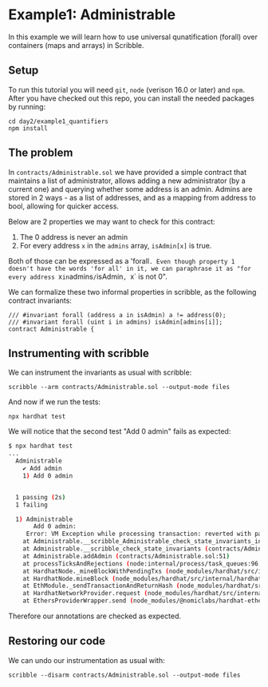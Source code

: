 # Example1: Administrable

In this example we will learn how to use universal qunatification (forall) over
containers (maps and arrays) in Scribble.

## Setup

To run this tutorial you will need `git`, `node` (verison 16.0 or later) and `npm`.
After you have checked out this repo, you can install the needed packages by running:

```
cd day2/example1_quantifiers
npm install
```

## The problem

In `contracts/Administrable.sol` we have provided a simple contract that maintains a list of administrator, allows adding a new administrator (by a current one) and querying whether some address is an admin. Admins are stored in 2 ways - as a list of addresses, and as a mapping from address to bool, allowing for quicker access.

Below are 2 properties we may want to check for this contract:

1. The 0 address is never an admin
2. For every address `x` in the `admins` array, `isAdmin[x]` is true.

Both of those can be expressed as a 'forall`. Even though property 1 doesn't have the words 'for all' in it, we can paraphrase it as "for every address `x` in `admins`/`isAdmin`, `x` is not 0".

We can formalize these two informal properties in scribble, as the following contract invariants:

```
/// #invariant forall (address a in isAdmin) a != address(0);
/// #invariant forall (uint i in admins) isAdmin[admins[i]];
contract Administrable {
```

## Instrumenting with scribble

We can instrument the invariants as usual with scribble:

```
scribble --arm contracts/Administrable.sol --output-mode files
```

And now if we run the tests:

```
npx hardhat test
```

We will notice that the second test "Add 0 admin" fails as expected:

```sh
$ npx hardhat test
...
  Administrable
    ✔ Add admin
    1) Add 0 admin


  1 passing (2s)
  1 failing

  1) Administrable
       Add 0 admin:
     Error: VM Exception while processing transaction: reverted with panic code 0x1 (Assertion error)
    at Administrable.__scribble_Administrable_check_state_invariants_internal (contracts/Administrable.sol:111)
    at Administrable.__scribble_check_state_invariants (contracts/Administrable.sol:122)
    at Administrable.addAdmin (contracts/Administrable.sol:51)
    at processTicksAndRejections (node:internal/process/task_queues:96:5)
    at HardhatNode._mineBlockWithPendingTxs (node_modules/hardhat/src/internal/hardhat-network/provider/node.ts:1802:23)
    at HardhatNode.mineBlock (node_modules/hardhat/src/internal/hardhat-network/provider/node.ts:491:16)
    at EthModule._sendTransactionAndReturnHash (node_modules/hardhat/src/internal/hardhat-network/provider/modules/eth.ts:1522:18)
    at HardhatNetworkProvider.request (node_modules/hardhat/src/internal/hardhat-network/provider/provider.ts:118:18)
    at EthersProviderWrapper.send (node_modules/@nomiclabs/hardhat-ethers/src/internal/ethers-provider-wrapper.ts:13:20)
```

Therefore our annotations are checked as expected.

## Restoring our code

We can undo our instrumentation as usual with:

```
scribble --disarm contracts/Administrable.sol --output-mode files
```